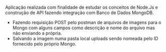 Aplicação realizada com finalidade de estudar os conceitos de Node.Js e construção de API fazendo integração com Banco de Dados MongoDB.

- Fazendo requisição POST pelo postman de arquivos de imagens para o Mongo com alguns campos como descrição e nome do arquivo mas não enviando a própria.
- Salvando a imagem numa pasta local uploads sendo nomeada pelo ID fornecido pelo próprio Mongo.

